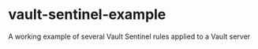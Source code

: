 # vault-sentinel-example
A working example of several Vault Sentinel rules applied to a Vault server
